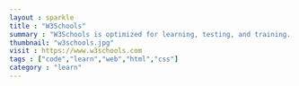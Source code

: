 ```yaml
---
layout : sparkle
title : "W3Schools"
summary : "W3Schools is optimized for learning, testing, and training. Examples might be simplified to improve reading and basic understanding."
thumbnail: "w3schools.jpg"
visit : https://www.w3schools.com
tags : ["code","learn","web","html","css"]
category : "learn"
---
```

